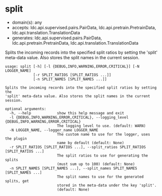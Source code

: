 # split

* domain(s): any
* accepts: ldc.api.supervised.pairs.PairData, ldc.api.pretrain.PretrainData, ldc.api.translation.TranslationData
* generates: ldc.api.supervised.pairs.PairData, ldc.api.pretrain.PretrainData, ldc.api.translation.TranslationData

Splits the incoming records into the specified split ratios by setting the 'split' meta-data value. Also stores the split names in the current session.

```
usage: split [-h] [-l {DEBUG,INFO,WARNING,ERROR,CRITICAL}] [-N LOGGER_NAME]
             [-r SPLIT_RATIOS [SPLIT_RATIOS ...]]
             [-n SPLIT_NAMES [SPLIT_NAMES ...]]

Splits the incoming records into the specified split ratios by setting the
'split' meta-data value. Also stores the split names in the current session.

optional arguments:
  -h, --help            show this help message and exit
  -l {DEBUG,INFO,WARNING,ERROR,CRITICAL}, --logging_level {DEBUG,INFO,WARNING,ERROR,CRITICAL}
                        The logging level to use. (default: WARN)
  -N LOGGER_NAME, --logger_name LOGGER_NAME
                        The custom name to use for the logger, uses the plugin
                        name by default (default: None)
  -r SPLIT_RATIOS [SPLIT_RATIOS ...], --split_ratios SPLIT_RATIOS [SPLIT_RATIOS ...]
                        The split ratios to use for generating the splits
                        (must sum up to 100) (default: None)
  -n SPLIT_NAMES [SPLIT_NAMES ...], --split_names SPLIT_NAMES [SPLIT_NAMES ...]
                        The split names to use for the generated splits, get
                        stored in the meta-data under the key 'split'.
                        (default: None)
```
